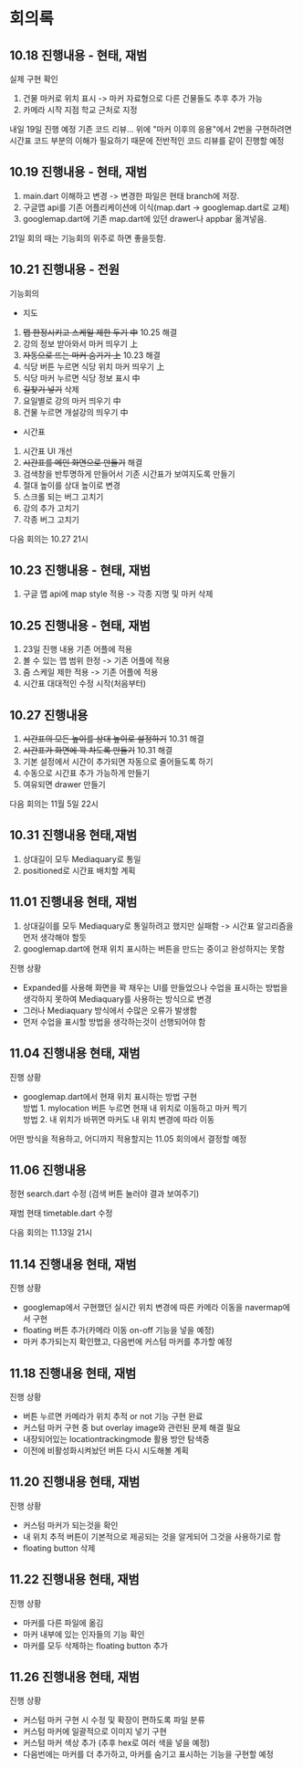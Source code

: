 # 회의록


## 10.18 진행내용 - 현태, 재범

실제 구현 확인
1. 건물 마커로 위치 표시 -> 마커 자료형으로 다른 건물들도 추후 추가 가능
2. 카메라 시작 지점 학교 근처로 지정

내일 19일 진행 예정
기존 코드 리뷰... 위에 "마커 이후의 응용"에서 2번을 구현하려면 시간표 코드 부분의 이해가 필요하기 때문에
전반적인 코드 리뷰를 같이 진행할 예정

## 10.19 진행내용 - 현태, 재범

1. main.dart 이해하고 변경 -> 변경한 파일은 현태 branch에 저장.
2. 구글맵 api를 기존 어플리케이션에 이식(map.dart -> googlemap.dart로 교체)
3. googlemap.dart에 기존 map.dart에 있던 drawer나 appbar 옮겨넣음.

21일 회의 때는 기능회의 위주로 하면 좋을듯함.

## 10.21 진행내용 - 전원

기능회의
- 지도
1. ~~맵 한정시키고 스케일 제한 두기 中~~ 10.25 해결
2. 강의 정보 받아와서 마커 띄우기 上
3. ~~자동으로 뜨는 마커 숨기기 上~~ 10.23 해결
4. 식당 버튼 누르면 식당 위치 마커 띄우기 上
5. 식당 마커 누르면 식당 정보 표시 中
6. ~~길찾기 넣기~~ 삭제
7. 요일별로 강의 마커 띄우기 中
8. 건물 누르면 개설강의 띄우기 中

- 시간표
1. 시간표 UI 개선
2. ~~시간표를 메인 화면으로 만들기~~ 해결
3. 검색창을 반투명하게 만들어서 기존 시간표가 보여지도록 만들기
4. 절대 높이를 상대 높이로 변경
5. 스크롤 되는 버그 고치기
6. 강의 추가 고치기
7. 각종 버그 고치기

다음 회의는 10.27 21시

## 10.23 진행내용 - 현태, 재범

1. 구글 맵 api에 map style 적용 -> 각종 지명 및 마커 삭제

## 10.25 진행내용 - 현태, 재범

1. 23일 진행 내용 기존 어플에 적용
2. 볼 수 있는 맵 범위 한정 -> 기존 어플에 적용
3. 줌 스케일 제한 적용 -> 기존 어플에 적용
4. 시간표 대대적인 수정 시작(처음부터)

## 10.27 진행내용

1. ~~시간표의 모든 높이를 상대 높이로 설정하기~~ 10.31 해결
2. ~~시간표가 화면에 꽉 차도록 만들기~~ 10.31 해결
3. 기본 설정에서 시간이 추가되면 자동으로 줄어들도록 하기
4. 수동으로 시간표 추가 가능하게 만들기
5. 여유되면 drawer 만들기

다음 회의는 11월 5일 22시

## 10.31 진행내용 현태,재범

1. 상대길이 모두 Mediaquary로 통일
2. positioned로 시간표 배치할 계획

## 11.01 진행내용 현태, 재범

1. 상대길이를 모두 Mediaquary로 통일하려고 했지만 실패함 -> 시간표 알고리즘을 먼저 생각해야 할듯
2. googlemap.dart에 현재 위치 표시하는 버튼을 만드는 중이고 완성하지는 못함

진행 상황
- Expanded를 사용해 화면을 꽉 채우는 UI를 만들었으나 수업을 표시하는 방법을 생각하지 못하여 Mediaquary를 사용하는 방식으로 변경
- 그러나 Mediaquary 방식에서 수많은 오류가 발생함
- 먼저 수업을 표시할 방법을 생각하는것이 선행되어야 함

## 11.04 진행내용 현태, 재범

진행 상황
- googlemap.dart에서 현재 위치 표시하는 방법 구현  
방법 1. mylocation 버튼 누르면 현재 내 위치로 이동하고 마커 찍기  
방법 2. 내 위치가 바뀌면 마커도 내 위치 변경에 따라 이동  


어떤 방식을 적용하고, 어디까지 적용할지는 11.05 회의에서 결정할 예정

## 11.06 진행내용

정현
search.dart 수정 (검색 버튼 눌러야 결과 보여주기)

재범 현태
timetable.dart 수정

다음 회의는 11.13일 21시

## 11.14 진행내용 현태, 재범

진행 상황  
- googlemap에서 구현했던 실시간 위치 변경에 따른 카메라 이동을 navermap에서 구현
- floating 버튼 추가(카메라 이동 on-off 기능을 넣을 예정)
- 마커 추가되는지 확인했고, 다음번에 커스텀 마커를 추가할 예정

## 11.18 진행내용 현태, 재범

진행 상황  
- 버튼 누르면 카메라가 위치 추적 or not 기능 구현 완료
- 커스텀 마커 구현 중 but overlay image와 관련된 문제 해결 필요
- 내장되어있는 locationtrackingmode 활용 방안 탐색중
- 이전에 비활성화시켜놨던 버튼 다시 시도해볼 계획

## 11.20 진행내용 현태, 재범

진행 상황
- 커스텀 마커가 되는것을 확인
- 내 위치 추적 버튼이 기본적으로 제공되는 것을 알게되어 그것을 사용하기로 함
- floating button 삭제

## 11.22 진행내용 현태, 재범

진행 상황
- 마커를 다른 파일에 옮김
- 마커 내부에 있는 인자들의 기능 확인
- 마커를 모두 삭제하는 floating button 추가

## 11.26 진행내용 현태, 재범

진행 상황
- 커스텀 마커 구현 시 수정 및 확장이 편하도록 파일 분류
- 커스텀 마커에 일괄적으로 이미지 넣기 구현
- 커스텀 마커 색상 추가 (추후 hex로 여러 색을 넣을 예정)
- 다음번에는 마커를 더 추가하고, 마커를 숨기고 표시하는 기능을 구현할 예정
